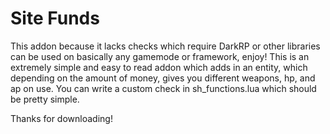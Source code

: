 # Site Funds

This addon because it lacks checks which require DarkRP or other libraries can be used on basically any gamemode or framework, enjoy!
This is an extremely simple and easy to read addon which adds in an entity, which depending on the amount of money, gives you different weapons, hp, and ap on use.
You can write a custom check in sh_functions.lua which should be pretty simple.

Thanks for downloading!
